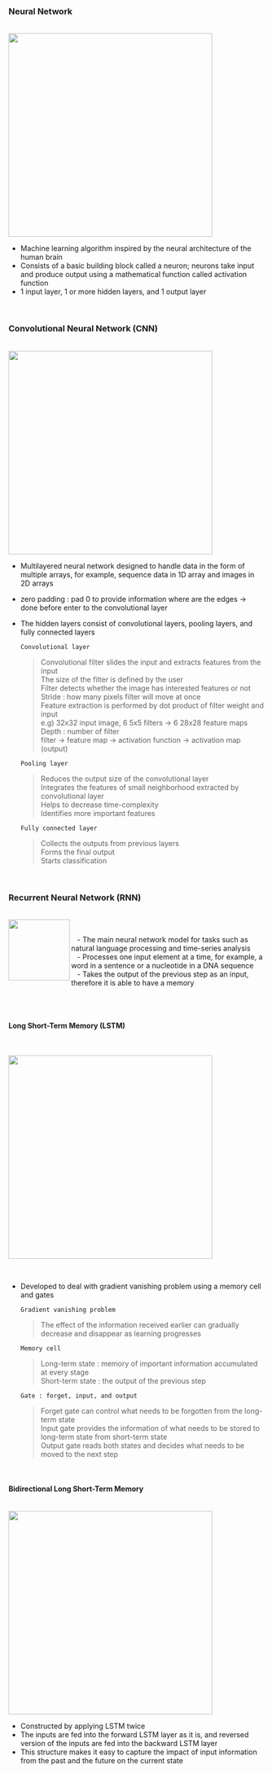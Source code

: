 ### Neural Network
<br/>
<img src="https://github.com/mj0410/TFBS-Prediction/blob/main/IMAGE/NeuralNetwork.png" width="400"><br/>

- Machine learning algorithm inspired by the neural architecture of the human brain
- Consists of a basic building block called a neuron; neurons take input and produce output using a mathematical function called activation function
- 1 input layer, 1 or more hidden layers, and 1 output layer

<br/>

### Convolutional Neural Network (CNN)
<br/>
<img src="https://github.com/mj0410/TFBS-Prediction/blob/main/IMAGE/CNN.png" width="400"><br/>

- Multilayered neural network designed to handle data in the form of multiple arrays, for example, sequence data in 1D array and images in 2D arrays
- zero padding : pad 0 to provide information where are the edges -> done before enter to the convolutional layer
- The hidden layers consist of convolutional layers, pooling layers, and fully connected layers

    `Convolutional layer` 
    > Convolutional filter slides the input and extracts features from the input <br/>
    > The size of the filter is defined by the user <br/>
    > Filter detects whether the image has interested features or not <br/>
    > Stride : how many pixels filter will move at once <br/>
    > Feature extraction is performed by dot product of filter weight and input <br/>
    > e.g) 32x32 input image, 6 5x5 filters -> 6 28x28 feature maps <br/>
    > Depth : number of filter <br/>
    > filter -> feature map -> activation function -> activation map (output)
    
    `Pooling layer`
    > Reduces the output size of the convolutional layer <br/>
    > Integrates the features of small neighborhood extracted by convolutional layer <br/>
    > Helps to decrease time-complexity <br/>
    > Identifies more important features

    `Fully connected layer`
    > Collects the outputs from previous layers <br/>
    > Forms the final output <br/>
    > Starts classification

<br/>

### Recurrent Neural Network (RNN)

<br/>

<img src="https://github.com/mj0410/TFBS-Prediction/blob/main/IMAGE/RNN.png" align="left" width="120">

<br/>

&nbsp;&nbsp; - The main neural network model for tasks such as natural language processing and time-series analysis <br/>
&nbsp;&nbsp; - Processes one input element at a time, for example, a word in a sentence or a nucleotide in a DNA sequence <br/>
&nbsp;&nbsp; - Takes the output of the previous step as an input, therefore it is able to have a memory

<br clear="left"/>
<br/>

#### Long Short-Term Memory (LSTM)

<br/>

[<img src="https://github.com/mj0410/TFBS-Prediction/blob/main/IMAGE/LSTM.png" width="400">](https://www.semanticscholar.org/paper/Accident-Scenario-Generation-with-Recurrent-Neural-Jenkins-Gee/4bb261e727835aca4ac4b61a6147ab5d84aab709)

<br/>

- Developed to deal with gradient vanishing problem using a memory cell and gates

    `Gradient vanishing problem`
    > The effect of the information received earlier can gradually decrease and disappear as learning progresses

    `Memory cell`
    > Long-term state : memory of important information accumulated at every stage <br/>
    > Short-term state : the output of the previous step 
    
    `Gate : forget, input, and output`
    > Forget gate can control what needs to be forgotten from the long-term state <br/>
    > Input gate provides the information of what needs to be stored to long-term state from short-term state <br/>
    > Output gate reads both states and decides what needs to be moved to the next step

<br/>

#### Bidirectional Long Short-Term Memory

<br/>

<img src="https://github.com/mj0410/TFBS-Prediction/blob/main/IMAGE/Bi-LSTM.png" width="400">

<br/>

- Constructed by applying LSTM twice 
- The inputs are fed into the forward LSTM layer as it is, and reversed version of the inputs are fed into the backward LSTM layer
- This structure makes it easy to capture the impact of input information from the past and the future on the current state

